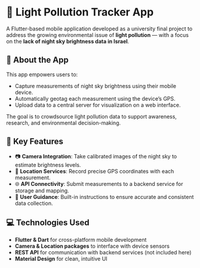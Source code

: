 # 🌌 Light Pollution Tracker App

A Flutter-based mobile application developed as a university final project to address the growing environmental issue of **light pollution** — with a focus on the **lack of night sky brightness data in Israel**.

## 📱 About the App

This app empowers users to:
- Capture measurements of night sky brightness using their mobile device.
- Automatically geotag each measurement using the device’s GPS.
- Upload data to a central server for visualization on a web interface.

The goal is to crowdsource light pollution data to support awareness, research, and environmental decision-making.

## 🧪 Key Features

- 📷 **Camera Integration**: Take calibrated images of the night sky to estimate brightness levels.
- 📍 **Location Services**: Record precise GPS coordinates with each measurement.
- 🌐 **API Connectivity**: Submit measurements to a backend service for storage and mapping.
- 📖 **User Guidance**: Built-in instructions to ensure accurate and consistent data collection.

## 💻 Technologies Used

- **Flutter & Dart** for cross-platform mobile development
- **Camera & Location packages** to interface with device sensors
- **REST API** for communication with backend services (not included here)
- **Material Design** for clean, intuitive UI
